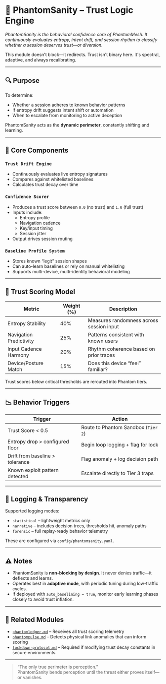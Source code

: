 # 🧠 PhantomSanity – Trust Logic Engine

_PhantomSanity is the behavioral confidence core of PhantomMesh. It continuously evaluates entropy, intent drift, and session rhythm to classify whether a session deserves trust—or diversion._

This module doesn't block—it redirects. Trust isn't binary here. It's spectral, adaptive, and always recalibrating.

---

## 🔍 Purpose

To determine:
- Whether a session adheres to known behavior patterns
- If entropy drift suggests intent shift or automation
- When to escalate from monitoring to active deception

PhantomSanity acts as the **dynamic perimeter**, constantly shifting and learning.

---

## 🧬 Core Components

### `Trust Drift Engine`
- Continuously evaluates live entropy signatures
- Compares against whitelisted baselines
- Calculates trust decay over time

### `Confidence Scorer`
- Produces a trust score between `0.0` (no trust) and `1.0` (full trust)
- Inputs include:
  - Entropy profile
  - Navigation cadence
  - Key/input timing
  - Session jitter
- Output drives session routing

### `Baseline Profile System`
- Stores known “legit” session shapes
- Can auto-learn baselines or rely on manual whitelisting
- Supports multi-device, multi-identity behavioral modeling

---

## 🧠 Trust Scoring Model

| Metric                  | Weight (%) | Description                              |
|-------------------------|------------|------------------------------------------|
| Entropy Stability       | 40%        | Measures randomness across session input |
| Navigation Predictivity | 25%        | Patterns consistent with known users     |
| Input Cadence Harmony   | 20%        | Rhythm coherence based on prior traces   |
| Device/Posture Match    | 15%        | Does this device “feel” familiar?        |

Trust scores below critical thresholds are rerouted into Phantom tiers.

---

## 📉 Behavior Triggers

| Trigger                         | Action                              |
|----------------------------------|-------------------------------------|
| Trust Score < 0.5               | Route to Phantom Sandbox (`Tier 2`) |
| Entropy drop > configured floor | Begin loop logging + flag for lock  |
| Drift from baseline > tolerance | Flag anomaly + log decision path    |
| Known exploit pattern detected  | Escalate directly to Tier 3 traps   |

---

## 🔁 Logging & Transparency

Supported logging modes:
- `statistical` – lightweight metrics only
- `narrative` – includes decision trees, thresholds hit, anomaly paths
- `forensic` – full replay-ready behavior telemetry

These are configured via `config/phantomsanity.yaml`.

---

## ⚠️ Notes

- PhantomSanity is **non-blocking by design**. It never denies traffic—it deflects and learns.
- Operates best in **adaptive mode**, with periodic tuning during low-traffic cycles.
- If deployed with `auto_baselining = true`, monitor early learning phases closely to avoid trust inflation.

---

## 🧾 Related Modules

- [`phantomledger.md`](./phantomledger.md) – Receives all trust scoring telemetry
- [`phantompulse.md`](./phantompulse.md) – Detects physical link anomalies that can inform scoring
- [`lockdown-protocol.md`](./lockdown-protocol.md) – Required if modifying trust decay constants in secure environments

---

> “The only true perimeter is perception.”  
> PhantomSanity bends perception until the threat either proves itself—or vanishes.

